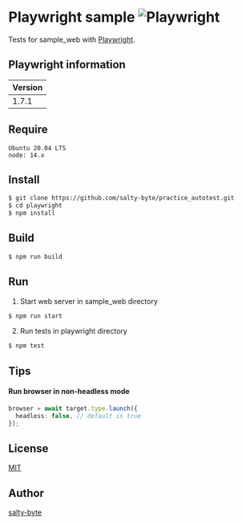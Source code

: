 # Playwright sample ![Playwright](https://github.com/salty-byte/practice_autotest/workflows/playwright/badge.svg)

Tests for sample_web with [Playwright](https://github.com/microsoft/playwright).

## Playwright information

| Version |
| :------ |
| 1.7.1   |

## Require

```
Ubuntu 20.04 LTS
node: 14.x
```

## Install

```sh
$ git clone https://github.com/salty-byte/practice_autotest.git
$ cd playwright
$ npm install
```

## Build

```sh
$ npm run build
```

## Run

1. Start web server in sample_web directory

```sh
$ npm run start
```

2. Run tests in playwright directory

```sh
$ npm test
```

## Tips

#### Run browser in non-headless mode

```typescript
browser = await target.type.launch({
  headless: false, // default is true
});
```

## License

[MIT](https://github.com/salty-byte/practice_autotest/blob/master/LICENSE)

## Author

[salty-byte](https://github.com/salty-byte/)
